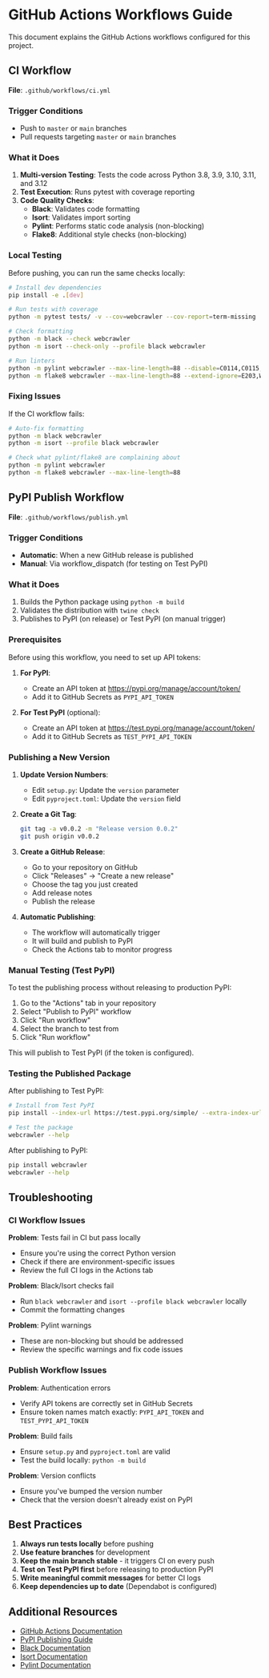 # GitHub Actions Workflows Guide

This document explains the GitHub Actions workflows configured for this project.

## CI Workflow

**File**: `.github/workflows/ci.yml`

### Trigger Conditions
- Push to `master` or `main` branches
- Pull requests targeting `master` or `main` branches

### What it Does
1. **Multi-version Testing**: Tests the code across Python 3.8, 3.9, 3.10, 3.11, and 3.12
2. **Test Execution**: Runs pytest with coverage reporting
3. **Code Quality Checks**:
   - **Black**: Validates code formatting
   - **Isort**: Validates import sorting
   - **Pylint**: Performs static code analysis (non-blocking)
   - **Flake8**: Additional style checks (non-blocking)

### Local Testing

Before pushing, you can run the same checks locally:

```bash
# Install dev dependencies
pip install -e .[dev]

# Run tests with coverage
python -m pytest tests/ -v --cov=webcrawler --cov-report=term-missing

# Check formatting
python -m black --check webcrawler
python -m isort --check-only --profile black webcrawler

# Run linters
python -m pylint webcrawler --max-line-length=88 --disable=C0114,C0115,C0116,R0913,R0902,R0914,W0212
python -m flake8 webcrawler --max-line-length=88 --extend-ignore=E203,W503
```

### Fixing Issues

If the CI workflow fails:

```bash
# Auto-fix formatting
python -m black webcrawler
python -m isort --profile black webcrawler

# Check what pylint/flake8 are complaining about
python -m pylint webcrawler
python -m flake8 webcrawler --max-line-length=88
```

## PyPI Publish Workflow

**File**: `.github/workflows/publish.yml`

### Trigger Conditions
- **Automatic**: When a new GitHub release is published
- **Manual**: Via workflow_dispatch (for testing on Test PyPI)

### What it Does
1. Builds the Python package using `python -m build`
2. Validates the distribution with `twine check`
3. Publishes to PyPI (on release) or Test PyPI (on manual trigger)

### Prerequisites

Before using this workflow, you need to set up API tokens:

1. **For PyPI**: 
   - Create an API token at https://pypi.org/manage/account/token/
   - Add it to GitHub Secrets as `PYPI_API_TOKEN`

2. **For Test PyPI** (optional):
   - Create an API token at https://test.pypi.org/manage/account/token/
   - Add it to GitHub Secrets as `TEST_PYPI_API_TOKEN`

### Publishing a New Version

1. **Update Version Numbers**:
   - Edit `setup.py`: Update the `version` parameter
   - Edit `pyproject.toml`: Update the `version` field

2. **Create a Git Tag**:
   ```bash
   git tag -a v0.0.2 -m "Release version 0.0.2"
   git push origin v0.0.2
   ```

3. **Create a GitHub Release**:
   - Go to your repository on GitHub
   - Click "Releases" → "Create a new release"
   - Choose the tag you just created
   - Add release notes
   - Publish the release

4. **Automatic Publishing**:
   - The workflow will automatically trigger
   - It will build and publish to PyPI
   - Check the Actions tab to monitor progress

### Manual Testing (Test PyPI)

To test the publishing process without releasing to production PyPI:

1. Go to the "Actions" tab in your repository
2. Select "Publish to PyPI" workflow
3. Click "Run workflow"
4. Select the branch to test from
5. Click "Run workflow"

This will publish to Test PyPI (if the token is configured).

### Testing the Published Package

After publishing to Test PyPI:

```bash
# Install from Test PyPI
pip install --index-url https://test.pypi.org/simple/ --extra-index-url https://pypi.org/simple/ webcrawler

# Test the package
webcrawler --help
```

After publishing to PyPI:

```bash
pip install webcrawler
webcrawler --help
```

## Troubleshooting

### CI Workflow Issues

**Problem**: Tests fail in CI but pass locally
- Ensure you're using the correct Python version
- Check if there are environment-specific issues
- Review the full CI logs in the Actions tab

**Problem**: Black/Isort checks fail
- Run `black webcrawler` and `isort --profile black webcrawler` locally
- Commit the formatting changes

**Problem**: Pylint warnings
- These are non-blocking but should be addressed
- Review the specific warnings and fix code issues

### Publish Workflow Issues

**Problem**: Authentication errors
- Verify API tokens are correctly set in GitHub Secrets
- Ensure token names match exactly: `PYPI_API_TOKEN` and `TEST_PYPI_API_TOKEN`

**Problem**: Build fails
- Ensure `setup.py` and `pyproject.toml` are valid
- Test the build locally: `python -m build`

**Problem**: Version conflicts
- Ensure you've bumped the version number
- Check that the version doesn't already exist on PyPI

## Best Practices

1. **Always run tests locally** before pushing
2. **Use feature branches** for development
3. **Keep the main branch stable** - it triggers CI on every push
4. **Test on Test PyPI first** before releasing to production PyPI
5. **Write meaningful commit messages** for better CI logs
6. **Keep dependencies up to date** (Dependabot is configured)

## Additional Resources

- [GitHub Actions Documentation](https://docs.github.com/en/actions)
- [PyPI Publishing Guide](https://packaging.python.org/tutorials/packaging-projects/)
- [Black Documentation](https://black.readthedocs.io/)
- [Isort Documentation](https://pycqa.github.io/isort/)
- [Pylint Documentation](https://pylint.pycqa.org/)
